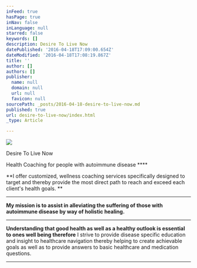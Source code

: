 ```yaml
---
inFeed: true
hasPage: true
inNav: false
inLanguage: null
starred: false
keywords: []
description: Desire To Live Now
datePublished: '2016-04-18T17:09:00.654Z'
dateModified: '2016-04-18T17:08:19.867Z'
title: ''
author: []
authors: []
publisher:
  name: null
  domain: null
  url: null
  favicon: null
sourcePath: _posts/2016-04-18-desire-to-live-now.md
published: true
url: desire-to-live-now/index.html
_type: Article

---
```

![](https://the-grid-user-content.s3-us-west-2.amazonaws.com/79e9e12d-b7a5-4b74-a68e-f898f4859d9c.jpg)

Desire To Live Now

Health Coaching for people with autoimmune disease ****

**I offer customized, wellness coaching services specifically designed to target and thereby provide the most direct path to reach and exceed each client's health goals. **

****

**My mission is to assist in alleviating the suffering of those with autoimmune disease by way of holistic healing.**

********

****Understanding that good health as well as a healthy outlook is essential to ones well being therefore**** I strive to provide disease specific education and insight to healthcare navigation thereby helping to create achievable goals as well as to provide answers to basic healthcare and medication questions.

****